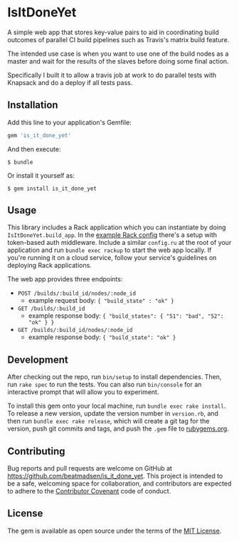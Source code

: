 # IsItDoneYet

A simple web app that stores key-value pairs to aid in coordinating build outcomes of parallel CI build pipelines such as Travis's matrix build feature.

The intended use case is when you want to use one of the build nodes as a master and wait for the results of the slaves before doing some final action.

Specifically I built it to allow a travis job at work to do parallel tests with Knapsack and do a deploy if all tests pass.

## Installation

Add this line to your application's Gemfile:

```ruby
gem 'is_it_done_yet'
```

And then execute:

    $ bundle

Or install it yourself as:

    $ gem install is_it_done_yet

## Usage

This library includes a Rack application which you can instantiate by doing `IsItDoneYet.build_app`. In the [example Rack config](examples/config.ru) there's a setup with token-based auth middleware. Include a similar `config.ru` at the root of your application and run `bundle exec rackup` to start the web app locally. If you're running it on a cloud service, follow your service's guidelines on deploying Rack applications.

The web app provides three endpoints:
* `POST /builds/:build_id/nodes/:node_id`
    - example request body: `{ "build_state" : "ok" }`
* `GET /builds/:build_id`
    - example response body: `{ "build_states": { "51": "bad", "52": "ok" } }`
* `GET /builds/:build_id/nodes/:node_id`
    - example response body: `{ "build_state": "ok" }`

## Development

After checking out the repo, run `bin/setup` to install dependencies. Then, run `rake spec` to run the tests. You can also run `bin/console` for an interactive prompt that will allow you to experiment.

To install this gem onto your local machine, run `bundle exec rake install`. To release a new version, update the version number in `version.rb`, and then run `bundle exec rake release`, which will create a git tag for the version, push git commits and tags, and push the `.gem` file to [rubygems.org](https://rubygems.org).

## Contributing

Bug reports and pull requests are welcome on GitHub at https://github.com/beatmadsen/is_it_done_yet. This project is intended to be a safe, welcoming space for collaboration, and contributors are expected to adhere to the [Contributor Covenant](http://contributor-covenant.org) code of conduct.


## License

The gem is available as open source under the terms of the [MIT License](http://opensource.org/licenses/MIT).
